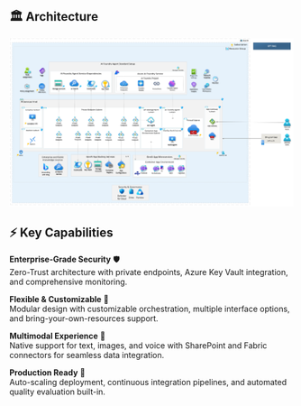 ## 🏛️ Architecture

![Zero Trust Architecture](media/architecture-zero-trust.png)


## ⚡ Key Capabilities

**Enterprise-Grade Security** 🛡️  
Zero-Trust architecture with private endpoints, Azure Key Vault integration, and comprehensive monitoring.

**Flexible & Customizable** 🔧  
Modular design with customizable orchestration, multiple interface options, and bring-your-own-resources support.

**Multimodal Experience** 🎯  
Native support for text, images, and voice with SharePoint and Fabric connectors for seamless data integration.

**Production Ready** 🚀  
Auto-scaling deployment, continuous integration pipelines, and automated quality evaluation built-in.